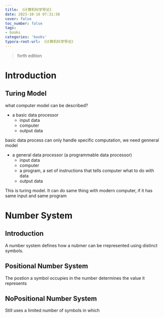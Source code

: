 ```yaml
---
title: 《计算机科学导论》
date: 2023-10-16 07:31:58
cover: false
toc_number: false
tags:
- books
categories: 'books'
typora-root-url: 《计算机科学导论》
---
```


> forth edition

# Introduction

## Turing Model

what computer model can be described?

- a basic data processor
  - input data
  - computer
  - output data

basic data process can only handle specific computation, we need genneral model

- a general data processor (a programmable data processor)
  - input data
  - computer
  - a program, a set of instructions that tells computer what to do with data
  - output data

This is turing model. It can do same thing with modern computer, if it has same input and same program

# Number System
## Introduction
A number system defines how a nubmer can be rrepresented using distinct symbols. 

## Positional Number System
The postion a symbol occupies  in the number determines the value it represents

## NoPositional Number System
Still uses a limited number of  symbols in which